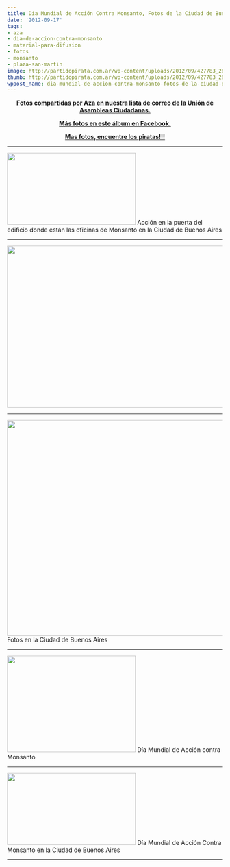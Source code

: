 ```yaml
---
title: Día Mundial de Acción Contra Monsanto, Fotos de la Ciudad de Buenos Aires
date: '2012-09-17'
tags:
- aza
- dia-de-accion-contra-monsanto
- material-para-difusion
- fotos
- monsanto
- plaza-san-martin
image: http://partidopirata.com.ar/wp-content/uploads/2012/09/427783_280363092064106_1342173049_n.jpg
thumb: http://partidopirata.com.ar/wp-content/uploads/2012/09/427783_280363092064106_1342173049_n-150x150.jpg
wppost_name: dia-mundial-de-accion-contra-monsanto-fotos-de-la-ciudad-de-buenos-aires
---
```


<p style="text-align: center;"><strong><a href="http://lists.partidopirata.com.ar/pipermail/general-partidopirata.com.ar/2012-September/021043.html" target="_blank">Fotos compartidas por Aza en nuestra lista de correo de la Unión de Asambleas Ciudadanas.</a></strong></p>
<p style="text-align: center;"><strong><a href="http://www.facebook.com/media/set/?set=a.304177279689341.69734.290999004340502&amp;type=1" target="_blank">Más fotos en este álbum en Facebook.</a></strong></p>

<p style="text-align: center;"><strong><a href="https://www.facebook.com/media/set/?set=a.4416839706412.174602.1451437250&type=1" target="_blank">Mas fotos, encuentre los piratas!!!</a></strong></p>


<hr />

<a href="http://partidopirata.com.ar/wp-content/uploads/2012/09/299413_280362678730814_107807918_n.jpg"><img class="size-medium wp-image-6528" title="299413_280362678730814_107807918_n" src="http://partidopirata.com.ar/wp-content/uploads/2012/09/299413_280362678730814_107807918_n-300x168.jpg" alt="" width="300" height="168" /></a> Acción en la puerta del edificio donde están las oficinas de Monsanto en la Ciudad de Buenos Aires


<hr />

<a href="http://partidopirata.com.ar/wp-content/uploads/2012/09/427783_280363092064106_1342173049_n.jpg"><img class="wp-image-6521 aligncenter" title="Día de Acción Mundial contra Monsanto" src="http://partidopirata.com.ar/wp-content/uploads/2012/09/427783_280363092064106_1342173049_n.jpg" alt="" width="672" height="378" /></a>

<hr />

<a href="http://partidopirata.com.ar/wp-content/uploads/2012/09/483334_280362975397451_158722328_n.jpg"><img class=" wp-image-6522 " title="Día Mundial de Acción contra Monsanto" src="http://partidopirata.com.ar/wp-content/uploads/2012/09/483334_280362975397451_158722328_n.jpg" alt="" width="672" height="504" /></a> Fotos en la Ciudad de Buenos Aires


<hr />

<a href="http://partidopirata.com.ar/wp-content/uploads/2012/09/558682_280362725397476_906533291_n.jpg"><img class="size-medium wp-image-6524" title="558682_280362725397476_906533291_n" src="http://partidopirata.com.ar/wp-content/uploads/2012/09/558682_280362725397476_906533291_n-300x225.jpg" alt="" width="300" height="225" /></a> Día Mundial de Acción contra Monsanto


<hr />

<a href="http://partidopirata.com.ar/wp-content/uploads/2012/09/229805_280362895397459_1981276293_n.jpg"><img class="size-medium wp-image-6523" title="229805_280362895397459_1981276293_n" src="http://partidopirata.com.ar/wp-content/uploads/2012/09/229805_280362895397459_1981276293_n-300x168.jpg" alt="" width="300" height="168" /></a> Día Mundial de Acción Contra Monsanto en la Ciudad de Buenos Aires


<hr />
